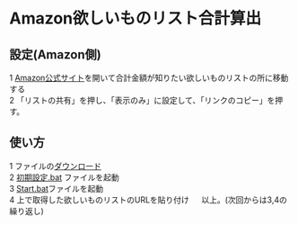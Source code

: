 # Amazon欲しいものリスト合計算出

## 設定(Amazon側)
1 [Amazon公式サイト](https://www.amazon.co.jp/)を開いて合計金額が知りたい欲しいものリストの所に移動する  
2 「リストの共有」を押し、「表示のみ」に設定して、「リンクのコピー」を押す。  

## 使い方 
1 ファイルの[ダウンロード](https://github.com/Zenom-Git/Amazon-List-TotalAmount/archive/refs/heads/main.zip)  
2 [初期設定.bat](初期設定.bat) ファイルを起動  
3 [Start.bat](Start.bat)ファイルを起動  
4 上で取得した欲しいものリストのURLを貼り付け 　
以上。(次回からは3,4の繰り返し)  
